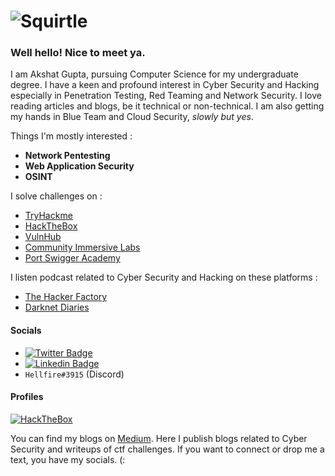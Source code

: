 # ![Squirtle](https://media.giphy.com/media/R4xEU4q4SEoNYRDkIS/giphy.gif)

### Well hello! Nice to meet ya. 

I am Akshat Gupta, pursuing Computer Science for my undergraduate degree. I have a keen and profound interest in Cyber Security and Hacking especially in Penetration Testing, Red Teaming and Network Security. I love reading articles and blogs, be it technical or non-technical. I am also getting my hands in Blue Team and Cloud Security, *slowly but yes*. 

Things I'm mostly interested :

- **Network Pentesting**
- **Web Application Security**
- **OSINT**

I solve challenges on :

- [TryHackme](https://tryhackme.com)
- [HackTheBox](https://www.hackthebox.com/)
- [VulnHub](https://www.vulnhub.com/)
- [Community Immersive Labs](https://community.immersivelabs.online)
- [Port Swigger Academy](https://portswigger.net/web-security)

I listen podcast related to Cyber Security and Hacking on these platforms :

- [The Hacker Factory](https://www.itspmagazine.com/the-hacker-factory-podcast)
- [Darknet Diaries](https://darknetdiaries.com/)

#### Socials 

- [![Twitter Badge](https://img.shields.io/badge/-@Hellfire0x01-1ca0f1?style=flat-square&labelColor=1ca0f1&logo=twitter&logoColor=white&link=https://twitter.com/Hellfire0x01)](https://twitter.com/Hellfire0x01)
- [![Linkedin Badge](https://img.shields.io/badge/-AkshatGupta-blue?style=flat-square&logo=Linkedin&logoColor=white&link=https://www.linkedin.com/in/akshat-gupta-2173b5193/)](https://www.linkedin.com/in/akshat-gupta-2173b5193/)
- `Hellfire#3915` (Discord)

#### Profiles

<!-- [![TryHackme](https://tryhackme-badges.s3.amazonaws.com/hellfire0x01.png)](https://tryhackme.com/p/hellfire0x01) -->
[![HackTheBox](https://www.hackthebox.com/badge/image/419226)](https://app.hackthebox.com/profile/419226)

You can find my blogs on [Medium](https://hellfire0x01.medium.com/). Here I publish blogs related to Cyber Security and writeups of ctf challenges. If you want to connect or drop me a text, you have my socials. (:
